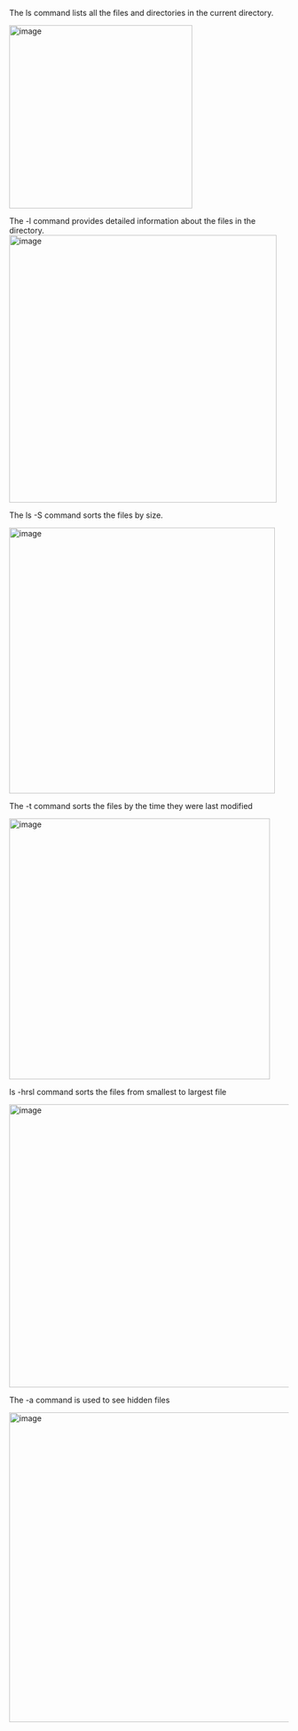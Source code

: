 The ls command lists all the files and directories in the current directory.

<img width="330" alt="image" src="https://github.com/Sfayson1/sfayson-module1/assets/137829671/f80c226a-8bcc-4fbe-9f89-9539b07436e6">

The -l command provides detailed information about the files in the directory.
<img width="482" alt="image" src="https://github.com/Sfayson1/sfayson-module1/assets/137829671/7c3ef56a-82cc-40bd-bba3-ba6ed7fc757d">


The ls -S command sorts the files by size.

<img width="479" alt="image" src="https://github.com/Sfayson1/sfayson-module1/assets/137829671/9b5be3ff-d741-4838-a7bb-d1b5608f8898">



The -t command sorts the files by the time they were last modified

<img width="470" alt="image" src="https://github.com/Sfayson1/sfayson-module1/assets/137829671/50515759-b6c5-4ffc-999b-c0ca00231f6c">


ls -hrsl command  sorts the files from smallest to largest file

<img width="510" alt="image" src="https://github.com/Sfayson1/sfayson-module1/assets/137829671/291a5878-0a0f-4f6c-8d5b-3cc06337303e">

The -a command is used to see hidden files 

<img width="558" alt="image" src="https://github.com/Sfayson1/sfayson-module1/assets/137829671/f461210b-414d-4e0a-9af8-0df307c64cdd">







